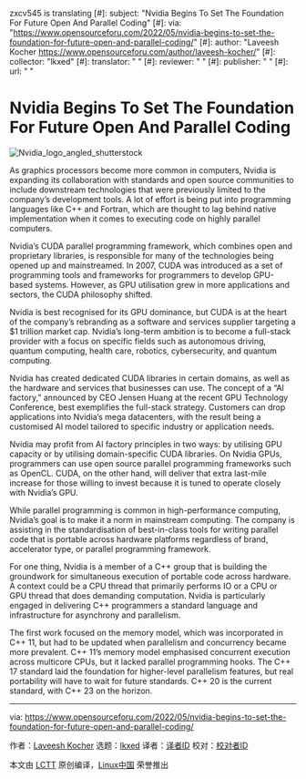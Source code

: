 zxcv545 is translating
[#]: subject: "Nvidia Begins To Set The Foundation For Future Open And Parallel Coding"
[#]: via: "https://www.opensourceforu.com/2022/05/nvidia-begins-to-set-the-foundation-for-future-open-and-parallel-coding/"
[#]: author: "Laveesh Kocher https://www.opensourceforu.com/author/laveesh-kocher/"
[#]: collector: "lkxed"
[#]: translator: " "
[#]: reviewer: " "
[#]: publisher: " "
[#]: url: " "

Nvidia Begins To Set The Foundation For Future Open And Parallel Coding
======
![Nvidia_logo_angled_shutterstock][1]

As graphics processors become more common in computers, Nvidia is expanding its collaboration with standards and open source communities to include downstream technologies that were previously limited to the company’s development tools. A lot of effort is being put into programming languages like C++ and Fortran, which are thought to lag behind native implementation when it comes to executing code on highly parallel computers.

Nvidia’s CUDA parallel programming framework, which combines open and proprietary libraries, is responsible for many of the technologies being opened up and mainstreamed. In 2007, CUDA was introduced as a set of programming tools and frameworks for programmers to develop GPU-based systems. However, as GPU utilisation grew in more applications and sectors, the CUDA philosophy shifted.

Nvidia is best recognised for its GPU dominance, but CUDA is at the heart of the company’s rebranding as a software and services supplier targeting a $1 trillion market cap. Nvidia’s long-term ambition is to become a full-stack provider with a focus on specific fields such as autonomous driving, quantum computing, health care, robotics, cybersecurity, and quantum computing.

Nvidia has created dedicated CUDA libraries in certain domains, as well as the hardware and services that businesses can use. The concept of a “AI factory,” announced by CEO Jensen Huang at the recent GPU Technology Conference, best exemplifies the full-stack strategy. Customers can drop applications into Nvidia’s mega datacenters, with the result being a customised AI model tailored to specific industry or application needs.

Nvidia may profit from AI factory principles in two ways: by utilising GPU capacity or by utilising domain-specific CUDA libraries. On Nvidia GPUs, programmers can use open source parallel programming frameworks such as OpenCL. CUDA, on the other hand, will deliver that extra last-mile increase for those willing to invest because it is tuned to operate closely with Nvidia’s GPU.

While parallel programming is common in high-performance computing, Nvidia’s goal is to make it a norm in mainstream computing. The company is assisting in the standardisation of best-in-class tools for writing parallel code that is portable across hardware platforms regardless of brand, accelerator type, or parallel programming framework.

For one thing, Nvidia is a member of a C++ group that is building the groundwork for simultaneous execution of portable code across hardware. A context could be a CPU thread that primarily performs IO or a CPU or GPU thread that does demanding computation. Nvidia is particularly engaged in delivering C++ programmers a standard language and infrastructure for asynchrony and parallelism.

The first work focused on the memory model, which was incorporated in C++ 11, but had to be updated when parallelism and concurrency became more prevalent. C++ 11’s memory model emphasised concurrent execution across multicore CPUs, but it lacked parallel programming hooks. The C++ 17 standard laid the foundation for higher-level parallelism features, but real portability will have to wait for future standards. C++ 20 is the current standard, with C++ 23 on the horizon.

--------------------------------------------------------------------------------

via: https://www.opensourceforu.com/2022/05/nvidia-begins-to-set-the-foundation-for-future-open-and-parallel-coding/

作者：[Laveesh Kocher][a]
选题：[lkxed][b]
译者：[译者ID](https://github.com/译者ID)
校对：[校对者ID](https://github.com/校对者ID)

本文由 [LCTT](https://github.com/LCTT/TranslateProject) 原创编译，[Linux中国](https://linux.cn/) 荣誉推出

[a]: https://www.opensourceforu.com/author/laveesh-kocher/
[b]: https://github.com/lkxed
[1]: https://www.opensourceforu.com/wp-content/uploads/2022/05/Nvidia_logo_angled_shutterstock.jpg
